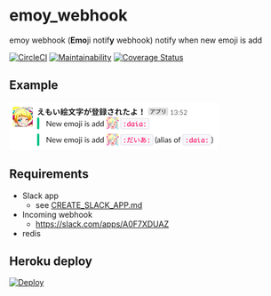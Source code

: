 # emoy_webhook
emoy webhook (**Emo**ji notif**y** webhook) notify when new emoji is add

[![CircleCI](https://circleci.com/gh/sue445/emoy_webhook/tree/master.svg?style=svg)](https://circleci.com/gh/sue445/emoy_webhook/tree/master)
[![Maintainability](https://api.codeclimate.com/v1/badges/36a02d23c7caefc9a603/maintainability)](https://codeclimate.com/github/sue445/emoy_webhook/maintainability)
[![Coverage Status](https://coveralls.io/repos/github/sue445/emoy_webhook/badge.svg?branch=master)](https://coveralls.io/github/sue445/emoy_webhook?branch=master)

## Example
![example](img/example.png)

## Requirements
* Slack app
  * see [CREATE_SLACK_APP.md](CREATE_SLACK_APP.md)
* Incoming webhook
  * https://slack.com/apps/A0F7XDUAZ
* redis

## Heroku deploy
[![Deploy](https://www.herokucdn.com/deploy/button.png)](https://heroku.com/deploy)
